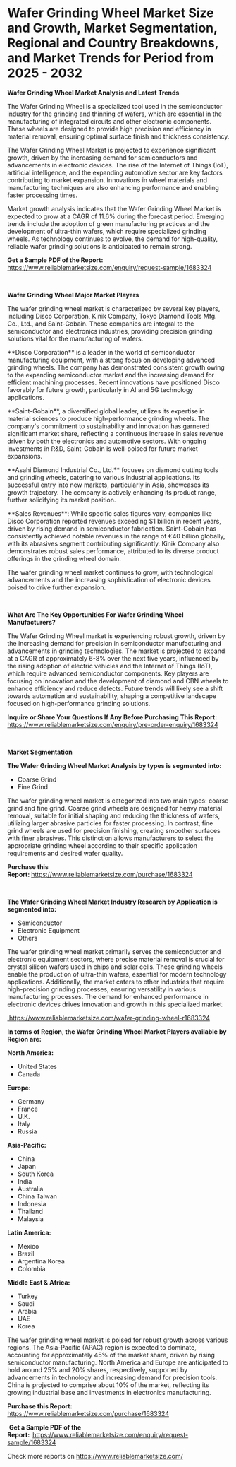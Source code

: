 <p><h1>Wafer Grinding Wheel Market Size and Growth, Market Segmentation, Regional and Country Breakdowns, and Market Trends for Period from 2025 -  2032</h1></p><p><strong>Wafer Grinding Wheel Market Analysis and Latest Trends</strong></p>
<p><p>The Wafer Grinding Wheel is a specialized tool used in the semiconductor industry for the grinding and thinning of wafers, which are essential in the manufacturing of integrated circuits and other electronic components. These wheels are designed to provide high precision and efficiency in material removal, ensuring optimal surface finish and thickness consistency. </p><p>The Wafer Grinding Wheel Market is projected to experience significant growth, driven by the increasing demand for semiconductors and advancements in electronic devices. The rise of the Internet of Things (IoT), artificial intelligence, and the expanding automotive sector are key factors contributing to market expansion. Innovations in wheel materials and manufacturing techniques are also enhancing performance and enabling faster processing times.</p><p>Market growth analysis indicates that the Wafer Grinding Wheel Market is expected to grow at a CAGR of 11.6% during the forecast period. Emerging trends include the adoption of green manufacturing practices and the development of ultra-thin wafers, which require specialized grinding wheels. As technology continues to evolve, the demand for high-quality, reliable wafer grinding solutions is anticipated to remain strong.</p></p>
<p><strong>Get a Sample PDF of the Report:&nbsp;</strong> <a href="https://www.reliablemarketsize.com/enquiry/request-sample/1683324?utm_campaign=2995&utm_medium=2&utm_source=Github&utm_content=ia&utm_term=26032025&utm_id=wafer-grinding-wheel">https://www.reliablemarketsize.com/enquiry/request-sample/1683324</a></p>
<p>&nbsp;</p>
<p><strong>Wafer Grinding Wheel Major Market Players</strong></p>
<p><p>The wafer grinding wheel market is characterized by several key players, including Disco Corporation, Kinik Company, Tokyo Diamond Tools Mfg. Co., Ltd., and Saint-Gobain. These companies are integral to the semiconductor and electronics industries, providing precision grinding solutions vital for the manufacturing of wafers.</p><p>**Disco Corporation** is a leader in the world of semiconductor manufacturing equipment, with a strong focus on developing advanced grinding wheels. The company has demonstrated consistent growth owing to the expanding semiconductor market and the increasing demand for efficient machining processes. Recent innovations have positioned Disco favorably for future growth, particularly in AI and 5G technology applications.</p><p>**Saint-Gobain**, a diversified global leader, utilizes its expertise in material sciences to produce high-performance grinding wheels. The company's commitment to sustainability and innovation has garnered significant market share, reflecting a continuous increase in sales revenue driven by both the electronics and automotive sectors. With ongoing investments in R&D, Saint-Gobain is well-poised for future market expansions.</p><p>**Asahi Diamond Industrial Co., Ltd.** focuses on diamond cutting tools and grinding wheels, catering to various industrial applications. Its successful entry into new markets, particularly in Asia, showcases its growth trajectory. The company is actively enhancing its product range, further solidifying its market position.</p><p>**Sales Revenues**: While specific sales figures vary, companies like Disco Corporation reported revenues exceeding $1 billion in recent years, driven by rising demand in semiconductor fabrication. Saint-Gobain has consistently achieved notable revenues in the range of €40 billion globally, with its abrasives segment contributing significantly. Kinik Company also demonstrates robust sales performance, attributed to its diverse product offerings in the grinding wheel domain.</p><p>The wafer grinding wheel market continues to grow, with technological advancements and the increasing sophistication of electronic devices poised to drive further expansion.</p></p>
<p>&nbsp;</p>
<p><strong>What Are The Key Opportunities For Wafer Grinding Wheel Manufacturers?</strong></p>
<p><p>The Wafer Grinding Wheel market is experiencing robust growth, driven by the increasing demand for precision in semiconductor manufacturing and advancements in grinding technologies. The market is projected to expand at a CAGR of approximately 6-8% over the next five years, influenced by the rising adoption of electric vehicles and the Internet of Things (IoT), which require advanced semiconductor components. Key players are focusing on innovation and the development of diamond and CBN wheels to enhance efficiency and reduce defects. Future trends will likely see a shift towards automation and sustainability, shaping a competitive landscape focused on high-performance grinding solutions.</p></p>
<p><strong>Inquire or Share Your Questions If Any Before Purchasing This Report:</strong> <a href="https://www.reliablemarketsize.com/enquiry/pre-order-enquiry/1683324?utm_campaign=2995&utm_medium=2&utm_source=Github&utm_content=ia&utm_term=26032025&utm_id=wafer-grinding-wheel">https://www.reliablemarketsize.com/enquiry/pre-order-enquiry/1683324</a></p>
<p>&nbsp;</p>
<p><strong>Market Segmentation</strong></p>
<p><strong>The Wafer Grinding Wheel Market Analysis by types is segmented into:</strong></p>
<p><ul><li>Coarse Grind</li><li>Fine Grind</li></ul></p>
<p><p>The wafer grinding wheel market is categorized into two main types: coarse grind and fine grind. Coarse grind wheels are designed for heavy material removal, suitable for initial shaping and reducing the thickness of wafers, utilizing larger abrasive particles for faster processing. In contrast, fine grind wheels are used for precision finishing, creating smoother surfaces with finer abrasives. This distinction allows manufacturers to select the appropriate grinding wheel according to their specific application requirements and desired wafer quality.</p></p>
<p><strong>Purchase this Report:&nbsp;</strong><a href="https://www.reliablemarketsize.com/purchase/1683324?utm_campaign=2995&utm_medium=2&utm_source=Github&utm_content=ia&utm_term=26032025&utm_id=wafer-grinding-wheel">https://www.reliablemarketsize.com/purchase/1683324</a></p>
<p>&nbsp;</p>
<p><strong>The Wafer Grinding Wheel Market Industry Research by Application is segmented into:</strong></p>
<p><ul><li>Semiconductor</li><li>Electronic Equipment</li><li>Others</li></ul></p>
<p><p>The wafer grinding wheel market primarily serves the semiconductor and electronic equipment sectors, where precise material removal is crucial for crystal silicon wafers used in chips and solar cells. These grinding wheels enable the production of ultra-thin wafers, essential for modern technology applications. Additionally, the market caters to other industries that require high-precision grinding processes, ensuring versatility in various manufacturing processes. The demand for enhanced performance in electronic devices drives innovation and growth in this specialized market.</p></p>
<p><a href="https://www.reliablemarketsize.com/wafer-grinding-wheel-r1683324?utm_campaign=2995&utm_medium=2&utm_source=Github&utm_content=ia&utm_term=26032025&utm_id=wafer-grinding-wheel">&nbsp;https://www.reliablemarketsize.com/wafer-grinding-wheel-r1683324</a></p>
<p><strong>In terms of Region, the Wafer Grinding Wheel Market Players available by Region are:</strong></p>
<p>
    <p> <strong> North America: </strong>
        <ul>
            <li>United States</li>
            <li>Canada</li>
        </ul>
        </p> 
    <p> <strong> Europe: </strong>
        <ul>
            <li>Germany</li>
            <li>France</li>
            <li>U.K.</li>
            <li>Italy</li>
            <li>Russia</li>
        </ul>
        </p> 
    <p> <strong> Asia-Pacific: </strong>
        <ul>
            <li>China</li>
            <li>Japan</li>
            <li>South Korea</li>
            <li>India</li>
            <li>Australia</li>
            <li>China Taiwan</li>
            <li>Indonesia</li>
            <li>Thailand</li>
            <li>Malaysia</li>
        </ul>
        </p> 
    <p> <strong> Latin America: </strong>
        <ul>
            <li>Mexico</li>
            <li>Brazil</li>
            <li>Argentina Korea</li>
            <li>Colombia</li>
        </ul>
        </p> 
    <p> <strong> Middle East & Africa: </strong>
        <ul>
            <li>Turkey</li>
            <li>Saudi</li>
            <li>Arabia</li>
            <li>UAE</li>
            <li>Korea</li>
        </ul>
    </p>
    </p>
<p><p>The wafer grinding wheel market is poised for robust growth across various regions. The Asia-Pacific (APAC) region is expected to dominate, accounting for approximately 45% of the market share, driven by rising semiconductor manufacturing. North America and Europe are anticipated to hold around 25% and 20% shares, respectively, supported by advancements in technology and increasing demand for precision tools. China is projected to comprise about 10% of the market, reflecting its growing industrial base and investments in electronics manufacturing.</p></p>
<p><strong>Purchase this Report: </strong><a href="https://www.reliablemarketsize.com/purchase/1683324?utm_campaign=2995&utm_medium=2&utm_source=Github&utm_content=ia&utm_term=26032025&utm_id=wafer-grinding-wheel">https://www.reliablemarketsize.com/purchase/1683324</a></p>
<p>&nbsp;<strong>Get a Sample PDF of the Report:&nbsp;&nbsp;</strong><a href="https://www.reliablemarketsize.com/enquiry/request-sample/1683324?utm_campaign=2995&utm_medium=2&utm_source=Github&utm_content=ia&utm_term=26032025&utm_id=wafer-grinding-wheel">https://www.reliablemarketsize.com/enquiry/request-sample/1683324</a></p>
<p><strong></strong></p>
<p>Check more reports on <a href="https://www.reliablemarketsize.com/?utm_campaign=2995&utm_medium=2&utm_source=Github&utm_content=ia&utm_term=26032025&utm_id=wafer-grinding-wheel">https://www.reliablemarketsize.com/</a></p>